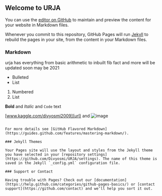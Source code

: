 ## Welcome to URJA

You can use the [editor on GitHub](https://github.com/Divyosmi/URJA/edit/master/README.md) to maintain and preview the content for your website in Markdown files.

Whenever you commit to this repository, GitHub Pages will run [Jekyll](https://jekyllrb.com/) to rebuild the pages in your site, from the content in your Markdown files.

### Markdown

urja has everything from basic arithmetic to inbuilt fib fact and more will be updated soon may be 2021


- Bulleted
- List

1. Numbered
2. List

**Bold** and _Italic_ and `Code` text

[www.kaggle.com/divyosmi2009](url) and ![image](src)
```

For more details see [GitHub Flavored Markdown](https://guides.github.com/features/mastering-markdown/).

### Jekyll Themes

Your Pages site will use the layout and styles from the Jekyll theme you have selected in your [repository settings](https://github.com/Divyosmi/URJA/settings). The name of this theme is saved in the Jekyll `_config.yml` configuration file.

### Support or Contact

Having trouble with Pages? Check out our [documentation](https://help.github.com/categories/github-pages-basics/) or [contact support](https://github.com/contact) and we’ll help you sort it out.
